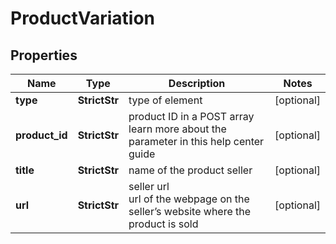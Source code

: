 # ProductVariation


## Properties

| Name | Type | Description | Notes |
|------------ | ------------- | ------------- | -------------|
**type** | **StrictStr** | type of element |[optional]|
**product_id** | **StrictStr** | product ID in a POST array<br>learn more about the parameter in this help center guide |[optional]|
**title** | **StrictStr** | name of the product seller |[optional]|
**url** | **StrictStr** | seller url<br>url of the webpage on the seller’s website where the product is sold |[optional]|